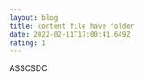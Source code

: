 ```yaml
---
layout: blog
title: content file have folder
date: 2022-02-11T17:00:41.649Z
rating: 1
---
```

ASSCSDC